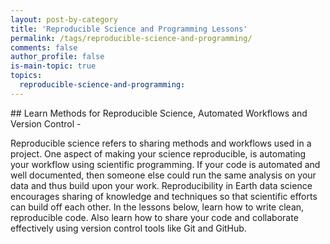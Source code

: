 ```yaml
---
layout: post-by-category
title: 'Reproducible Science and Programming Lessons'
permalink: /tags/reproducible-science-and-programming/
comments: false
author_profile: false
is-main-topic: true
topics:
  reproducible-science-and-programming:
---
```


<div class='tag-landing-intro notice--success' markdown="1">
## Learn Methods for Reproducible Science, Automated Workflows and Version Control -

Reproducible science refers to sharing methods and workflows used in a project.
One aspect of making your science reproducible, is automating your workflow using
scientific programming. If your code is automated and well documented, then
someone else could run the same analysis on your data and thus build upon your
work. Reproducibility in Earth data science encourages sharing of knowledge and
techniques so that scientific efforts can build off each other. In the lessons
below, learn how to write clean, reproducible code. Also learn how to share
your code and collaborate effectively using version control tools like Git and GitHub.
</div>

